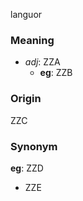 languor
### Meaning
+ _adj_: ZZA
    + __eg__: ZZB

### Origin

ZZC

### Synonym

__eg__: ZZD

+ ZZE


